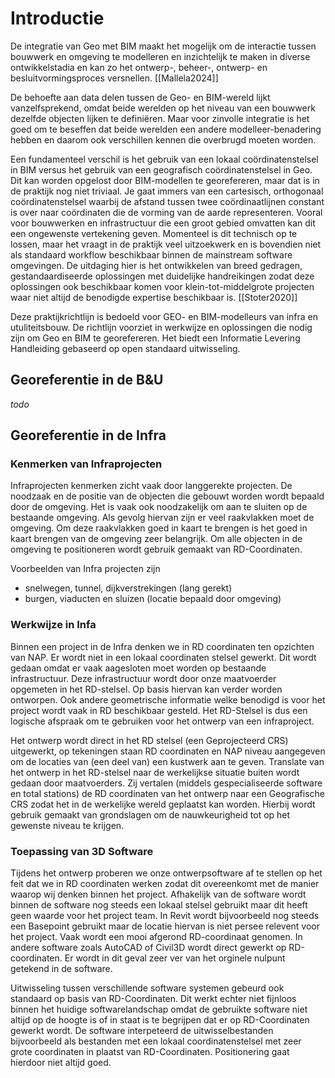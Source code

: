 # Introductie
De integratie van Geo met BIM maakt het mogelijk om de interactie tussen bouwwerk en omgeving te modelleren en inzichtelijk te maken in diverse ontwikkelstadia en kan zo het ontwerp-, beheer-, ontwerp- en besluitvormingsproces versnellen. [[Mallela2024]]

De behoefte aan data delen tussen de Geo- en BIM-wereld lijkt vanzelfsprekend, omdat beide werelden op het niveau van een bouwwerk dezelfde objecten lijken te definiëren. Maar voor zinvolle integratie is het goed om te beseffen dat beide werelden een andere modelleer-benadering hebben en daarom ook verschillen kennen die overbrugd moeten worden. 

Een fundamenteel verschil is het gebruik van een lokaal coördinatenstelsel in BIM versus het gebruik van een geografisch coördinatenstelsel in Geo. Dit kan worden opgelost door BIM-modellen te georefereren, maar dat is in de praktijk nog niet triviaal. Je gaat immers van een cartesisch, orthogonaal coördinatenstelsel waarbij de afstand tussen twee coördinaatlijnen constant is over naar coördinaten die de vorming van de aarde representeren. Vooral voor bouwwerken en infrastructuur die een groot gebied omvatten kan dit een ongewenste vertekening geven. Momenteel is dit technisch op te lossen, maar het vraagt in de praktijk veel uitzoekwerk en is bovendien niet als standaard workflow beschikbaar binnen de mainstream software omgevingen. De uitdaging hier is het ontwikkelen van breed gedragen, gestandaardiseerde oplossingen met duidelijke handreikingen zodat deze oplossingen ook beschikbaar komen voor klein-tot-middelgrote projecten waar niet altijd de benodigde expertise beschikbaar is. [[Stoter2020]]

Deze praktijkrichtlijn is bedoeld voor GEO- en BIM-modelleurs van infra en utuliteitsbouw. De richtlijn voorziet in werkwijze en oplossingen die nodig zijn om Geo en BIM te georefereren. Het biedt een Informatie Levering Handleiding gebaseerd op open standaard uitwisseling. 

## Georeferentie in de B&U
*todo*

## Georeferentie in de Infra

### Kenmerken van Infraprojecten
Infraprojecten kenmerken zicht vaak door langgerekte projecten. De noodzaak en de positie van de objecten die gebouwt worden wordt bepaald door de omgeving. Het is vaak ook noodzakelijk om aan te sluiten op de bestaande omgeving. Als gevolg hiervan zijn er veel raakvlakken moet de omgeving. Om deze raakvlakken goed in kaart te brengen is het goed in kaart brengen van de omgeving zeer belangrijk. Om alle objecten in de omgeving te positioneren wordt gebruik gemaakt van RD-Coordinaten.

Voorbeelden van Infra projecten zijn 
 - snelwegen, tunnel, dijkverstrekingen (lang gerekt)
 - burgen, viaducten en sluizen (locatie bepaald door omgeving)

### Werkwijze in Infa
Binnen een project in de Infra denken we in RD coordinaten ten opzichten van NAP. Er wordt niet in een lokaal coordinaten stelsel gewerkt. Dit wordt 
gedaan omdat er vaak aagesloten moet worden op bestaande infrastructuur. Deze infrastructuur wordt door onze maatvoerder opgemeten in 
het RD-stelsel. Op basis hiervan kan verder worden ontworpen. Ook andere geometrische informatie welke benodigd is voor het project wordt
vaak in RD beschikbaar gesteld. Het RD-Stelsel is dus een logische afspraak om te gebruiken voor het ontwerp van een infraproject.

Het ontwerp wordt direct in het RD stelsel (een Geprojecteerd CRS) uitgewerkt, op tekeningen staan RD coordinaten en NAP niveau aangegeven om de locaties van (een deel van) een kustwerk aan te geven. Translate van het ontwerp in het RD-stelsel naar de werkelijkse situatie buiten wordt gedaan door maatvoerders. Zij vertalen (middels gespecialiseerde software en total stations) de RD coordinaten van het ontwerp naar een Geografische CRS zodat het in de werkelijke wereld geplaatst kan worden. Hierbij wordt gebruik gemaakt van grondslagen om de nauwkeurigheid tot op het gewenste niveau te krijgen.

### Toepassing van 3D Software
Tijdens het ontwerp proberen we onze ontwerpsoftware af te stellen op het feit dat we in RD coordinaten werken zodat dit overeenkomt met de manier
waarop wij denken binnen het project. Afhakelijk van de software wordt binnen de software nog steeds een lokaal stelsel gebruikt maar dit heeft geen waarde
voor het project team. In Revit wordt bijvoorbeeld nog steeds een Basepoint gebruikt maar de locatie hiervan is niet persee relevent voor
het project. Vaak wordt een mooi afgerond RD-coordinaat genomen. In andere software zoals AutoCAD of Civil3D wordt direct gewerkt op RD-coordinaten.
Er wordt in dit geval zeer ver van het orginele nulpunt getekend in de software.

Uitwisseling tussen verschillende software systemen gebeurd ook standaard op basis van RD-Coordinaten. Dit werkt echter niet fijnloos binnen het huidige softwarelandschap omdat de gebruikte software niet altijd op de hoogte is of in staat is te begrijpen dat er op RD-Coordinaten gewerkt wordt. De software interpeteerd de uitwisselbestanden bijvoorbeeld als bestanden met een lokaal coordinatenstelsel met zeer grote coordinaten in plaatst van RD-Coordinaten. Positionering gaat hierdoor niet altijd goed.